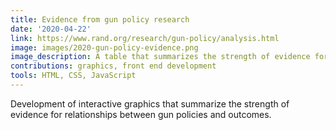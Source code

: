 ```yaml
---
title: Evidence from gun policy research
date: '2020-04-22'
link: https://www.rand.org/research/gun-policy/analysis.html
image: images/2020-gun-policy-evidence.png
image_description: A table that summarizes the strength of evidence for how gun policies affect outcomes.
contributions: graphics, front end development
tools: HTML, CSS, JavaScript
---
```


Development of interactive graphics that summarize the strength of evidence for relationships between gun policies and outcomes.
